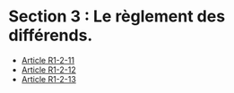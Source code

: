# Section 3 : Le règlement des différends.

* [Article R1-2-11](./LEGIARTI000006466133.md)
* [Article R1-2-12](./LEGIARTI000006466135.md)
* [Article R1-2-13](./LEGIARTI000018846233.md)
